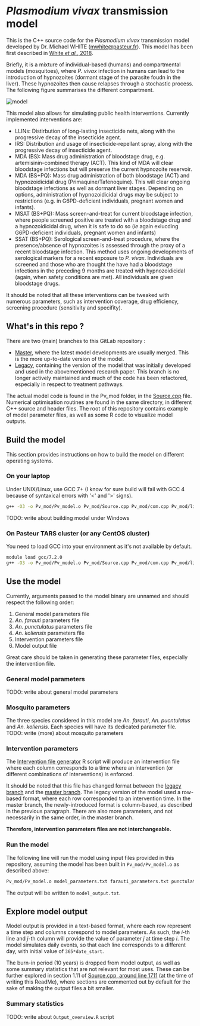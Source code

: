 # _Plasmodium vivax_ transmission model
This is the C++ source code for the _Plasmodium vivax_ transmission model developed by Dr. Michael WHITE (<mwhite@pasteur.fr>). This model has been first described in [White _et al._, 2018](dx.doi.org/10.1038/s41467-018-05860-8).

Briefly, it is a mixture of individual-based (humans) and compartmental models (mosquitoes), where _P. vivax_ infection in humans can lead to the introduction of hypnozoites (dormant stage of the parasite foudn in the liver). These hypnozoites then cause relapses through a stochastic process. The following figure summarises the different compartment.

![model](../resources/model_compartments.png)

This model also allows for simulating public health interventions. Currently implemented interventions are:
* LLINs: Distirbution of long-lasting insecticide nets, along with the progressive decay of the insecticide agent.
* IRS: Distribution and usage of insecticide-repellant spray, along with the progressive decay of insecticide agent.
* MDA (BS): Mass drug administration of bloodstage drug, e.g. artemisinin-combined therapy (ACT). This kind of MDA will clear bloodstage infections but will preserve the current hypnozoite reservoir.
* MDA (BS+PQ): Mass drug administration of both bloodstage (ACT) and hypnozoidicidal drug (Primaquine/Tafenoquine). This will clear ongoing bloodstage infections as well as dormant liver stages. Depending on options, administration of hypnozoidicidal drugs may be subject to restrictions (e.g. in G6PD-deficient individuals, pregnant women and infants).
* MSAT (BS+PQ): Mass screen-and-treat for current bloodstage infection, where people screened positive are treated with a bloodstage drug and a hypnozoidicidal drug, when it is safe to do so (_ie_ again exlucding G6PD-deficient individuals, pregnant women and infants)
* SSAT (BS+PQ): Serological screen-and-treat procedure, where the presence/absence of hypnozoites is assessed through the proxy of a recent bloodstage infection. This method uses ongoing developments of serological markers for a recent exposure to _P. vivax_. Individuals are screened and those who are thought the have had a bloodstage infections in the preceding 9 months are treated with hypnozoidicidal (again, when safety conditions are met). All individuals are given bloodstage drugs.

It should be noted that all these interventions can be tweaked with numerous parameters, such as  intervention coverage, drug efficiency, screening procedure (sensitivity and specifity).

## What's in this repo ?
There are two (main) branches to this GitLab repository :
* [Master](https://gitlab.pasteur.fr/mwhite/pv_mod/tree/master/), where the latest model developments are usually merged. This is the more up-to-date version of the model.
* [Legacy](https://gitlab.pasteur.fr/mwhite/pv_mod/tree/legacy), containing the version of the model that was initially developed and used in the abovementioned research paper. This branch is no longer actively maintained and much of the code has been refactored, especially in respect to treatment pathways.

The actual model code is found in the Pv\_mod folder, in the [Source.cpp](../Pv_mod/Source.cpp) file. Numerical optimisation routines are found in the same directory, in different C++ source and header files.
The root of this repository contains example of model parameter files, as well as some R code to visualize model outputs.

## Build the model
This section provides instructions on how to build the model on different operating systems.

### On your laptop
Under UNIX/Linux, use GCC 7+ (I know for sure build will fail with GCC 4 because of syntaxical errors with '\<' and '\>' signs).

```bash
g++ -O3 -o Pv_mod/Pv_model.o Pv_mod/Source.cpp Pv_mod/com.cpp Pv_mod/linpack.cpp Pv_mod/randlib.cpp
```

TODO: write about building model under Windows

### On Pasteur TARS cluster (or any CentOS cluster)
You need to load GCC into your environment as it's not available by default.
```bash
module load gcc/7.2.0
g++ -O3 -o Pv_mod/Pv_model.o Pv_mod/Source.cpp Pv_mod/com.cpp Pv_mod/linpack.cpp Pv_mod/randlib.cpp
```

## Use the model
Currently, arguments passed to the model binary are unnamed and should respect the following order:
1. General model parameters file
2. _An. farauti_ parameters file
3. _An. punctulatus_ parameters file
4. _An. koliensis_ parameters file
5. Intervention parameters file
6. Model output file

Great care should be taken in generating these parameter files, especially the intervention file. 

### General model parameters
TODO: write about general model parameters

### Mosquito parameters
The three species considered in this model are _An. farauti_, _An. pucntulatus_ and _An. koliensis_. Each species will have its dedicated parameter file.
TODO: write (more) about mosquito parameters

### Intervention parameters
The [Intervention file generator](../Intervention_file_generator.R) R script will produce an intervention file where each column corresponds to a time where an intervention (or different combinations of interventions) is enforced.

It should be noted that this file has changed format between the [legacy branch](https://gitlab.pasteur.fr/mwhite/pv_mod/tree/legacy/Intervention_file_generator.R) and the [master branch](https://gitlab.pasteur.fr/mwhite/pv_mod/tree/master/Intervention_file_generator.R). The legacy version of the model used a row-based format, where each row corresponded to an intervention time. In the master branch, the newly-introduced format is column-based, as described in the previous paragraph. There are also more parameters, and not necessarily in the same order, in the master branch. 

__Therefore, intervention parameters files are not interchangeable.__

### Run the model
The following line will run the model using input files provided in this repository, assuming the model has been built in `Pv_mod/Pv_model.o` as described above:
```bash
Pv_mod/Pv_model.o model_parameters.txt farauti_parameters.txt punctulatus_parameters.txt koliensis_parameters.txt intervention_coverage.txt model_output.txt
```
The output will be written to `model_output.txt`.

## Explore model output
Model output is provided in a text-based format, where each row represent a time step and columns corespond to model parameters. As such, the _i_-th line and _j_-th column will provide the value of parameter _j_ at time step _i_. The model simulates daily events, so that each line corresponds to a different day, with initial value of `365*date_start`.

The burn-in period (10 years) is dropped from model output, as well as some summary statistics that are not relevant for most uses. These can be further explored in section 1.11 of [Source.cpp, around line 1711](../Pv_mod/Source.cpp#L1711) (at the time of writing this ReadMe), where sections are commented out by default for the sake of making the output files a bit smaller.

### Summary statistics
TODO: write about `Output_overview.R` script